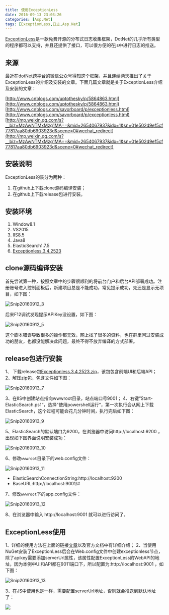 ```yaml
---
title: 使用ExceptionLess
date: 2016-09-13 23:03:26
categories: [Asp.Net]
tags: [ExceptionLess,日志,Asp.Net]
---
```


[ExceptionLess](http://exceptionless.com/)是一款免费开源的分布式日志收集框架，DotNet的几乎所有类型的程序都可以支持，并且还提供了接口，可以很方便的在js中进行日志的推送。
<!--more-->
## 来源

最近在[dotNet跨平台](http://mp.weixin.qq.com/mp/qrcode?scene=10000005&size=102&__biz=MzAwNTMxMzg1MA==)的微信公众号得知这个框架，并且连续两天推出了关于ExceptionLess的介绍及安装的文章。下面几篇文章就是关于ExceptionLess介绍及安装的文章：

[http://www.cnblogs.com/uptothesky/p/5864863.html](http://www.cnblogs.com/uptothesky/p/5864863.html)
[http://www.cnblogs.com/savorboard/p/exceptionless.html](http://www.cnblogs.com/savorboard/p/exceptionless.html)
[http://mp.weixin.qq.com/s?__biz=MzAwNTMxMzg1MA==&mid=2654067937&idx=1&sn=01e502d9ef5cf77817aa80db6903923d&scene=0#wechat_redirect](http://mp.weixin.qq.com/s?__biz=MzAwNTMxMzg1MA==&mid=2654067937&idx=1&sn=01e502d9ef5cf77817aa80db6903923d&scene=0#wechat_redirect)

## 安装说明

ExceptionLess的装分为两种：

1. 在github上下载clone源码编译安装；
2. 在github上下载release包进行安装。

## 安装环境

1. Window8.1
2. VS2015
3. IIS8.5
4. Java8
5. ElasticSearch1.7.5
6. [Exceptionless.3.4.2523](https://github.com/exceptionless/Exceptionless/releases/download/v3.4.1/Exceptionless.3.4.2523.zip)

## clone源码编译安装

首先尝试第一种，按照文章中的步骤很顺利的将前台门户和后台API部署成功。注册账号进入控制面板后，新建项目总是不能成功，常见提示成功，先还是显示无项目，如下图：

![Snip20160912_3](http://fwhyy.com/img/post/Snip20160912_3.png)

后来F12调试发现提示APIKey没设置，如下图：

![Snip20160912_5](http://fwhyy.com/img/post/Snip20160912_5.png)

这个脚本错误导致很多的操作都无效，网上找了很多的资料，也在群里问过安装成功的朋友，也都没能解决此问题，最终不得不放弃编译的方式部署。

## release包进行安装

1、 下载release包[Exceptionless.3.4.2523.zip](https://github.com/exceptionless/Exceptionless/releases/download/v3.4.1/Exceptionless.3.4.2523.zip)，该包包含前端UI和后端API；
2、解压zip包，包含文件如下图：

![Snip20160913_7](http://fwhyy.com/img/post/Snip20160913_7.png)

3、在IIS中创建站点指向wwwroot目录，站点端口号9001；
4、右键“Start-ElasticSearch.ps1“，选择"使用powershell运行“，第一次执行会从网上下载
ElasticSearch，这个过程可能会花几分钟时间，执行完后如下图：

![Snip20160913_9](http://fwhyy.com/img/post/Snip20160913_9.png)

5、ElasticSearch的默认端口为9200，在浏览器中访问http://localhost:9200 ，出现如下图界面说明安装成功：

![Snip20160913_10](http://fwhyy.com/img/post/Snip20160913_10.png)

6、修改`wwwroot`目录下的web.config文件：

![Snip20160913_11](http://fwhyy.com/img/post/Snip20160913_11.png)

* ElasticSearchConnectionString:http://localhost:9200
* BaseURL:http://localhost:9001/#

7、修改`wwwroot`下的app.config文件：

![Snip20160913_12](http://fwhyy.com/img/post/Snip20160913_12.png)

8、在浏览器中输入 http://localhost:9001 就可以进行访问了。

## ExceptionLess使用

1、详细的使用方法在上面的链接[文章](http://www.cnblogs.com/savorboard/p/exceptionless.html)以及官方文档中有详细介绍；
2、当使用NuGet安装了ExceptionLess后会在Web.config文件中创建exceptionless节点，除了apikey需要添加serverUrl属性，该属性配置ExceptionLess的WebAPI的地址，因为本例中UI和API都在9011端口下，所以配置为:http://localhost:9001 ，如下图：

![Snip20160913_13](http://fwhyy.com/img/post/Snip20160913_13.png)

3、在JS中使用也是一样，需要配置serverUrl地址，否则就会推送到默认地址了：

![](http://fwhyy.com/img/post/14737807459872.jpg)


